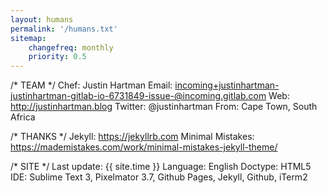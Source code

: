 ```yaml
---
layout: humans
permalink: '/humans.txt'
sitemap:
    changefreq: monthly
    priority: 0.5
---
```


/* TEAM */
    Chef: Justin Hartman
    Email: incoming+justinhartman-justinhartman-gitlab-io-6731849-issue-@incoming.gitlab.com
    Web: http://justinhartman.blog
    Twitter: @justinhartman
    From: Cape Town, South Africa

/* THANKS */
    Jekyll: https://jekyllrb.com
    Minimal Mistakes: https://mademistakes.com/work/minimal-mistakes-jekyll-theme/


/* SITE */
    Last update: {{ site.time }}
    Language: English
    Doctype: HTML5
    IDE: Sublime Text 3, Pixelmator 3.7, Github Pages, Jekyll, Github, iTerm2
